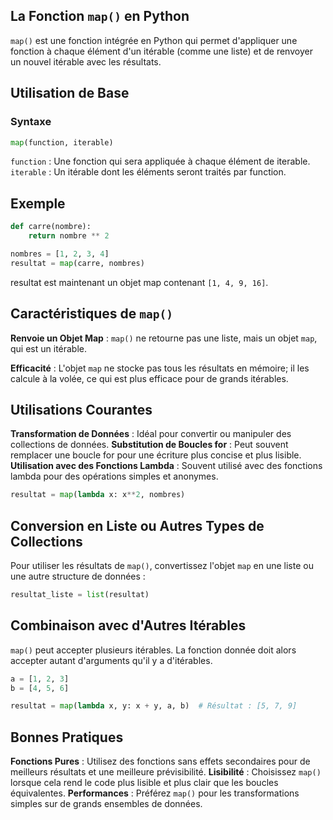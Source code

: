 ## La Fonction ```map()``` en Python

```map()``` est une fonction intégrée en Python qui permet d'appliquer une fonction à chaque élément d'un itérable (comme une liste) et de renvoyer un nouvel itérable avec les résultats.

## Utilisation de Base

### Syntaxe

```python
map(function, iterable)
```
```function``` : Une fonction qui sera appliquée à chaque élément de iterable.
```iterable``` : Un itérable dont les éléments seront traités par function.

## Exemple

```python
def carre(nombre):
    return nombre ** 2

nombres = [1, 2, 3, 4]
resultat = map(carre, nombres)
```
resultat est maintenant un objet map contenant ```[1, 4, 9, 16]```.

## Caractéristiques de ```map()```

**Renvoie un Objet Map** : ```map()``` ne retourne pas une liste, mais un objet ```map```, qui est un itérable.

**Efficacité** : L'objet ```map``` ne stocke pas tous les résultats en mémoire; il les calcule à la volée, ce qui est plus efficace pour de grands itérables.

## Utilisations Courantes

**Transformation de Données** : Idéal pour convertir ou manipuler des collections de données.
**Substitution de Boucles for** : Peut souvent remplacer une boucle for pour une écriture plus concise et plus lisible.
**Utilisation avec des Fonctions Lambda** : Souvent utilisé avec des fonctions lambda pour des opérations simples et anonymes.

```python
resultat = map(lambda x: x**2, nombres)
```

## Conversion en Liste ou Autres Types de Collections

Pour utiliser les résultats de ```map()```, convertissez l'objet ```map``` en une liste ou une autre structure de données :

```python
resultat_liste = list(resultat)
```
## Combinaison avec d'Autres Itérables

```map()``` peut accepter plusieurs itérables. La fonction donnée doit alors accepter autant d'arguments qu'il y a d'itérables.

```python
a = [1, 2, 3]
b = [4, 5, 6]

resultat = map(lambda x, y: x + y, a, b)  # Résultat : [5, 7, 9]
```

## Bonnes Pratiques

**Fonctions Pures** : Utilisez des fonctions sans effets secondaires pour de meilleurs résultats et une meilleure prévisibilité.
**Lisibilité** : Choisissez ```map()``` lorsque cela rend le code plus lisible et plus clair que les boucles équivalentes.
**Performances** : Préférez ```map()``` pour les transformations simples sur de grands ensembles de données.
